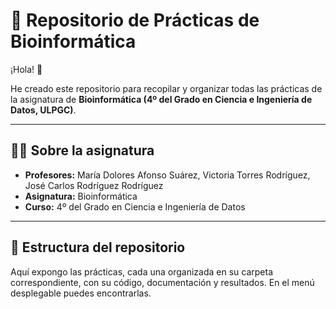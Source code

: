 # 🧬 Repositorio de Prácticas de Bioinformática  

¡Hola! 👋  

He creado este repositorio para recopilar y organizar todas las prácticas de la asignatura de **Bioinformática (4º del Grado en Ciencia e Ingeniería de Datos, ULPGC)**.  

---

## 👩‍🏫 Sobre la asignatura  
- **Profesores:** María Dolores Afonso Suárez, Victoria Torres Rodríguez, José Carlos Rodríguez Rodríguez
- **Asignatura:** Bioinformática  
- **Curso:** 4º del Grado en Ciencia e Ingeniería de Datos  

---

## 📂 Estructura del repositorio  
Aquí expongo las prácticas, cada una organizada en su carpeta correspondiente, con su código, documentación y resultados.
En el menú desplegable puedes encontrarlas.